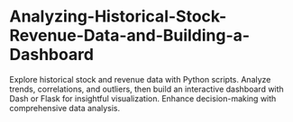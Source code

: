 # Analyzing-Historical-Stock-Revenue-Data-and-Building-a-Dashboard
Explore historical stock and revenue data with Python scripts. Analyze trends, correlations, and outliers, then build an interactive dashboard with Dash or Flask for insightful visualization. Enhance decision-making with comprehensive data analysis.
